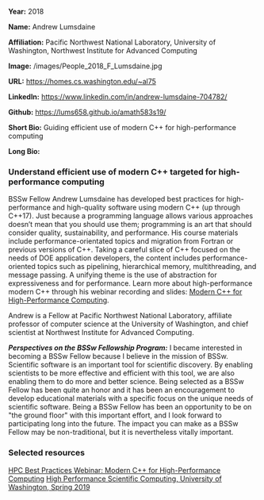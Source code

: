 **Year:** 2018

**Name:** Andrew Lumsdaine

**Affiliation:** Pacific Northwest National Laboratory, University of Washington, Northwest Institute for Advanced Computing

**Image:** /images/People_2018_F_Lumsdaine.jpg

**URL:** https://homes.cs.washington.edu/~al75

**LinkedIn:** https://www.linkedin.com/in/andrew-lumsdaine-704782/

**Github:** https://lums658.github.io/amath583s19/

**Short Bio:** Guiding efficient use of modern C++ for high-performance computing

**Long Bio:**
### Understand efficient use of modern C++ targeted for high-performance computing
BSSw Fellow Andrew Lumsdaine has developed best practices for high-performance and high-quality software using modern C++ (up through C++17). Just because a programming language allows various approaches doesn’t mean that you should use them; programming is an art that should consider quality, sustainability, and performance.  His course materials include performance-orientated topics and migration from Fortran or previous versions of C++. Taking a careful slice of C++ focused on the needs of DOE application developers, the content includes performance-oriented topics such as pipelining, hierarchical memory, multithreading, and message passing. A unifying theme is the use of abstraction for expressiveness and for performance. Learn more about high-performance modern C++ through his webinar recording and slides: <a href="https://ideas-productivity.org/resources/series/hpc-best-practices-webinars/#webinar030">Modern C++ for High-Performance Computing</a>.

Andrew is a Fellow at Pacific Northwest National Laboratory, affiliate professor of computer science at the University of Washington, and chief scientist at Northwest Institute for Advanced Computing.

***Perspectives on the BSSw Fellowship Program:*** I became interested in becoming a BSSw Fellow because I believe in the mission of BSSw.  Scientific software is an important tool for scientific discovery.  By enabling scientists to be more effective and efficient with this tool, we are also enabling them to do more and better science.  Being selected as a BSSw Fellow has been quite an honor and it has been an encouragement to develop educational materials with a specific focus on the unique needs of scientific software.  Being a BSSw Fellow has been an opportunity to be on "the ground floor" with this important effort, and I look forward to participating long into the future.  The impact you can make as a BSSw Fellow may be non-traditional, but it is nevertheless vitally important.

### Selected resources

<a href="https://ideas-productivity.org/resources/series/hpc-best-practices-webinars/#webinar030" class="link-row">HPC Best Practices Webinar:  Modern C++ for High-Performance Computing</a>
<a href="https://lums658.github.io/amath583s19/" class="link-row">High Performance Scientific Computing, University of Washington, Spring 2019</a>
